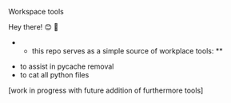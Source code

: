 Workspace tools

Hey there! 😊 👋

* * this repo serves as a simple source of workplace tools: **
- to assist in pycache removal
- to cat all python files

[work in progress with future addition of furthermore tools]
